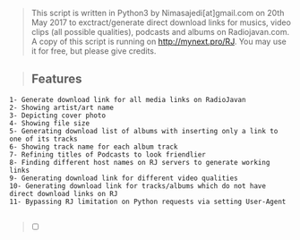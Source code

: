 > This script is written in Python3 by Nimasajedi[at]gmail.com on 20th May 2017 to exctract/generate direct download links for musics, video clips (all possible qualities), podcasts and albums on Radiojavan.com. A copy of this script is running on http://mynext.pro/RJ. You may use it 
for free, but please give credits. 

##

> ## Features 
```
1- Generate download link for all media links on RadioJavan
2- Showing artist/art name
3- Depicting cover photo
4- Showing file size
5- Generating download list of albums with inserting only a link to one of its tracks
6- Showing track name for each album track
7- Refining titles of Podcasts to look friendlier
8- Finding different host names on RJ servers to generate working links
9- Generating download link for different video qualities
10- Generating download link for tracks/albums which do not have direct download links on RJ
11- Bypassing RJ limitation on Python requests via setting User-Agent 
```

## 
> - [ ]  ‏‏‏
#
###

